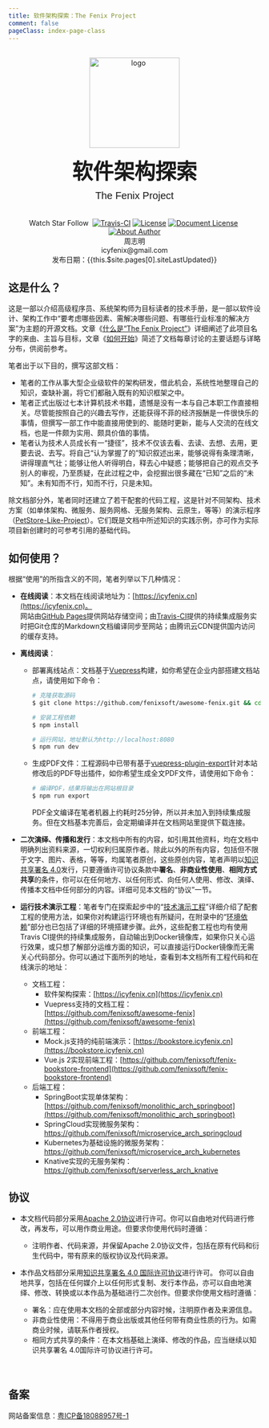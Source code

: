 ```yaml
---
title: 软件架构探索：The Fenix Project
comment: false
pageClass: index-page-class
---
```

<p align="center">
	<br/>
  <a href="https://icyfenix.cn" target="_blank">
    <img width="180" src="https://icyfenix.cn/images/logo-color.png" alt="logo">
  </a>
</p>

<span style="text-align: center;padding: 0 0 20px 0;display: block;">
    <h1 style="font-size: 2.6rem;margin: 10px 0 10px 0;font-family: cursive;">软件架构探索</h1>
    <span style="font-size: 20px;font-weight: 400;font-family: Helvetica;">The Fenix Project</span>
</span>

<p align="center" class="print-break">
	<span class="git-hub">
		<github-button href="https://github.com/fenixsoft/awesome-fenix/subscription" data-icon="octicon-eye" data-show-count="true" aria-label="Watch fenixsoft/awesome-fenix on GitHub">Watch</github-button>
		<github-button href="https://github.com/fenixsoft/awesome-fenix" data-icon="octicon-star" data-show-count="true" aria-label="Star fenixsoft/awesome-fenix on GitHub">Star</github-button>
		<github-button href="https://github.com/fenixsoft" data-show-count="true" aria-label="Follow @fenixsoft on GitHub">Follow</github-button>
	</span>
    <a href="https://icyfenix.cn" style="display:inline-block"><words type='updated' chapter='/'/></a>
    <a href="https://travis-ci.com/fenixsoft/awesome-fenix" target="_blank" style="display:inline-block" class="not-print"><img src="https://api.travis-ci.com/fenixsoft/awesome-fenix.svg?branch=master" alt="Travis-CI"></a>
    <a href="https://www.apache.org/licenses/LICENSE-2.0" target="_blank" style="display:inline-block"><img src="https://icyfenix.cn/images/License-Apache.svg" alt="License"></a>
    <a href="https://creativecommons.org/licenses/by/4.0/" target="_blank" style="display:inline-block"><img src="https://icyfenix.cn/images/DocLicense-CC-red.svg" alt="Document License"></a>
    <a href="/summary"  style="display:inline-block"><words type='badge' chapter='/'/></a>
    <a href="https://icyfenix.cn/introduction/about-me.html" target="_blank" style="display:inline-block"><img src="https://icyfenix.cn/images/Author-IcyFenix-blue.svg" alt="About Author"></a>
	<span class="only-for-printer" style="padding-top:300px">
        <br/>周志明
        <br/>icyfenix@gmail.com
        </br/>发布日期：{{this.$site.pages[0].siteLastUpdated}}</span>
</p>


## 这是什么？

这是一部以介绍高级程序员、系统架构师为目标读者的技术手册，是一部以软件设计、架构工作中“要考虑哪些因素、需解决哪些问题、有哪些行业标准的解决方案”为主题的开源文档。文章《<a href="https://icyfenix.cn/introduction/about-the-fenix-project.html">什么是“The Fenix Project”</a>》详细阐述了此项目名字的来由、主旨与目标，文章《<a href="https://icyfenix.cn/exploration/guide/quick-start.html">如何开始</a>》简述了文档每章讨论的主要话题与详略分布，供阅前参考。

笔者出于以下目的，撰写这部文档：

- 笔者的工作从事大型企业级软件的架构研发，借此机会，系统性地整理自己的知识，查缺补漏，将它们都融入既有的知识框架之中。
- 笔者正式出版过七本计算机技术书籍，遗憾是没有一本与自己本职工作直接相关。尽管能按照自己的兴趣去写作，还能获得不菲的经济报酬是一件很快乐的事情，但撰写一部工作中能直接用使到的、能随时更新，能与人交流的在线文档，也是一件颇为实用、颇具价值的事情。
- 笔者认为技术人员成长有一“捷径”，技术不仅该去看、去读、去想、去用，更要去说、去写。将自己“认为掌握了的”知识叙述出来，能够说得有条理清晰，讲得理直气壮；能够让他人听得明白，释去心中疑惑；能够把自己的观点交予别人的审视，乃至质疑，在此过程之中，会挖掘出很多藏在“已知”之后的“未知”。未有知而不行，知而不行，只是未知。

除文档部分外，笔者同时还建立了若干配套的代码工程，这是针对不同架构、技术方案（如单体架构、微服务、服务网格、无服务架构、云原生，等等）的演示程序（[PetStore-Like-Project](https://www.oracle.com/technetwork/cn/java/javaee/overview/index-136650.html)）。它们既是文档中所述知识的实践示例，亦可作为实际项目新创建时的可参考引用的基础代码。


## 如何使用？

根据“使用”的所指含义的不同，笔者列举以下几种情况：

- **在线阅读**：本文档在线阅读地址为：[https://icyfenix.cn](https://icyfenix.cn)。<br/>网站由[GitHub Pages](https://pages.github.com/)提供网站存储空间；由[Travis-CI](https://travis-ci.com/fenixsoft/awesome-fenix)提供的持续集成服务实时把Git仓库的Markdown文档编译同步至网站；由腾讯云CDN提供国内访问的缓存支持。

- **离线阅读**：

  - 部署离线站点：文档基于[Vuepress](https://vuepress.vuejs.org/zh/)构建，如你希望在企业内部搭建文档站点，请使用如下命令：

    ```bash
    # 克隆获取源码
    $ git clone https://github.com/fenixsoft/awesome-fenix.git && cd awesome-fenix
    
    # 安装工程依赖
    $ npm install
    
    # 运行网站，地址默认为http://localhost:8080
    $ npm run dev
    ```
    
  - 生成PDF文件：工程源码中已带有基于[vuepress-plugin-export](https://github.com/ulivz/vuepress-plugin-export)针对本站修改后的PDF导出插件，如你希望生成全文PDF文件，请使用如下命令：
  
    ```bash
    # 编译PDF，结果将输出在网站根目录
    $ npm run export
    ```
    PDF全文编译在笔者机器上约耗时25分钟，所以并未加入到持续集成服务。但在文档基本完善后，会定期编译并在文档网站里提供下载连接。
  
- **二次演绎、传播和发行**：本文档中所有的内容，如引用其他资料，均在文档中明确列出资料来源，一切权利归属原作者。除此以外的所有内容，包括但不限于文字、图片、表格，等等，均属笔者原创，这些原创内容，笔者声明以[知识共享署名 4.0](http://creativecommons.org/licenses/by/4.0/)发行，只要遵循许可协议条款中**署名**、**非商业性使用**、**相同方式共享**的条件，你可以在任何地方、以任何形式、向任何人使用、修改、演绎、传播本文档中任何部分的内容。详细可见本文档的“协议”一节。

- **运行技术演示工程**：笔者专门在探索起步中的“<a href="https://icyfenix.cn/exploration/projects/">技术演示工程</a>”详细介绍了配套工程的使用方法，如果你对构建运行环境也有所疑问，在附录中的“<a href="https://icyfenix.cn/appendix/deployment-env-setup/">环境依赖</a>”部分也已包括了详细的环境搭建步骤。此外，这些配套工程也均有使用Travis CI提供的持续集成服务，自动输出到Docker镜像库，如果你只关心运行效果，或只想了解部分运维方面的知识，可以直接运行Docker镜像而无需关心代码部分。你可以通过下面所列的地址，查看到本文档所有工程代码和在线演示的地址：

  - 文档工程：
    - 软件架构探索：[https://icyfenix.cn](https://icyfenix.cn)
    - Vuepress支持的文档工程：[https://github.com/fenixsoft/awesome-fenix](https://github.com/fenixsoft/awesome-fenix)
  - 前端工程：
    - Mock.js支持的纯前端演示：[https://bookstore.icyfenix.cn](https://bookstore.icyfenix.cn)
    - Vue.js 2实现前端工程：[https://github.com/fenixsoft/fenix-bookstore-frontend](https://github.com/fenixsoft/fenix-bookstore-frontend)
  - 后端工程：
    - SpringBoot实现单体架构：[https://github.com/fenixsoft/monolithic_arch_springboot](https://github.com/fenixsoft/monolithic_arch_springboot) 
    - SpringCloud实现微服务架构：https://github.com/fenixsoft/microservice_arch_springcloud
    - Kubernetes为基础设施的微服务架构：https://github.com/fenixsoft/microservice_arch_kubernetes
    - Knative实现的无服务架构：https://github.com/fenixsoft/serverless_arch_knative



## 协议

- 本文档代码部分采用[Apache 2.0协议](https://www.apache.org/licenses/LICENSE-2.0)进行许可。你可以自由地对代码进行修改，再发布，可以用作商业用途。但要求你使用代码时遵循：
  - 注明作者、代码来源，并保留Apache 2.0协议文件，包括在原有代码和衍生代码中，带有原来的版权协议及代码来源。

- 本作品文档部分采用[知识共享署名 4.0 国际许可协议](http://creativecommons.org/licenses/by/4.0/)进行许可。 你可以自由地共享，包括在任何媒介上以任何形式复制、发行本作品，亦可以自由地演绎、修改、转换或以本作品为基础进行二次创作。但要求你使用文档时遵循：
  - 署名：应在使用本文档的全部或部分内容时候，注明原作者及来源信息。
  - 非商业性使用：不得用于商业出版或其他任何带有商业性质的行为。如需商业时候，请联系作者授权。
  - 相同方式共享的条件：在本文档基础上演绎、修改的作品，应当继续以知识共享署名 4.0国际许可协议进行许可。

<div style="padding-top: 20px" class="not-print">
	<h2 id="备案">备案</h2>
	<p>网站备案信息：<a href="http://beian.miit.gov.cn/" target="_blank" rel="noopener noreferrer">粤ICP备18088957号-1</a></p>
</div>
